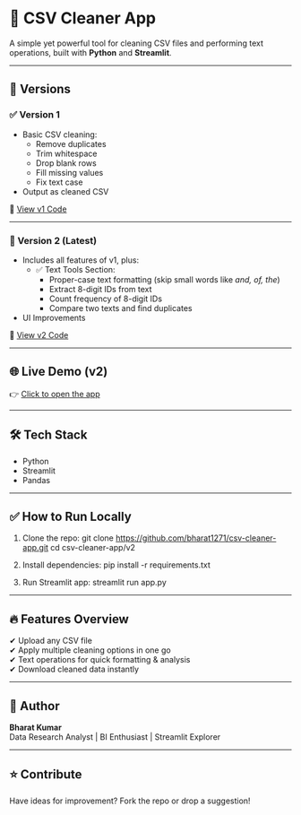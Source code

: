 # 🧹 CSV Cleaner App

A simple yet powerful tool for cleaning CSV files and performing text operations, built with **Python** and **Streamlit**.

---

## 📂 Versions

### ✅ Version 1
- Basic CSV cleaning:
  - Remove duplicates
  - Trim whitespace
  - Drop blank rows
  - Fill missing values
  - Fix text case
- Output as cleaned CSV

📂 [View v1 Code](./v1)

---

### 🚀 Version 2 (Latest)
- Includes all features of v1, plus:
  - ✅ Text Tools Section:
    - Proper-case text formatting (skip small words like *and, of, the*)
    - Extract 8-digit IDs from text
    - Count frequency of 8-digit IDs
    - Compare two texts and find duplicates
- UI Improvements

📂 [View v2 Code](./v2)

---

## 🌐 Live Demo (v2)
👉 [Click to open the app](https://bh-csv-cleaner-app.streamlit.app/)

---

## 🛠 Tech Stack
- Python
- Streamlit
- Pandas

---

## ✅ How to Run Locally
1. Clone the repo:
 git clone https://github.com/bharat1271/csv-cleaner-app.git
 cd csv-cleaner-app/v2

2. Install dependencies:
 pip install -r requirements.txt

3. Run Streamlit app:
 streamlit run app.py


---

## 🔥 Features Overview
✔ Upload any CSV file  
✔ Apply multiple cleaning options in one go  
✔ Text operations for quick formatting & analysis  
✔ Download cleaned data instantly  

---

## 👤 Author
**Bharat Kumar**  
Data Research Analyst | BI Enthusiast | Streamlit Explorer

---

## ⭐ Contribute
Have ideas for improvement? Fork the repo or drop a suggestion!
